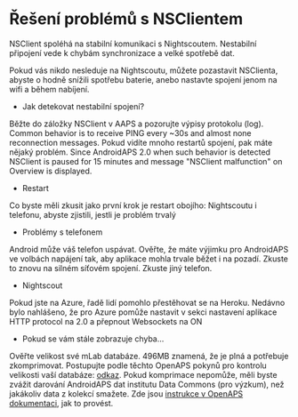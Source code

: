 # Řešení problémů s NSClientem

NSClient spoléhá na stabilní komunikaci s Nightscoutem. Nestabilní připojení vede k chybám synchronizace a velké spotřebě dat.

Pokud vás nikdo nesleduje na Nightscoutu, můžete pozastavit NSClienta, abyste o hodně snížili spotřebu baterie, anebo nastavte spojení jenom na wifi a během nabíjení.

* Jak detekovat nestabilní spojení?

Běžte do záložky NSClient v AAPS a pozorujte výpisy protokolu (log). Common behavior is to receive PING every ~30s and almost none reconnection messages. Pokud vidíte mnoho restartů spojení, pak máte nějaký problém. Since AndroidAPS 2.0 when such behavior is detected NSClient is paused for 15 minutes and message "NSClient malfunction" on Overview is displayed.

* Restart

Co byste měli zkusit jako první krok je restart obojího: Nightscoutu i telefonu, abyste zjistili, jestli je problém trvalý

* Problémy s telefonem

Android může váš telefon uspávat. Ověřte, že máte výjimku pro AndroidAPS ve volbách napájení tak, aby aplikace mohla trvale běžet i na pozadí. Zkuste to znovu na silném síťovém spojení. Zkuste jiný telefon.

* Nightscout

Pokud jste na Azure, řadě lidí pomohlo přestěhovat se na Heroku. Nedávno bylo nahlášeno, že pro Azure pomůže nastavit v sekci nastavení aplikace HTTP protocol na 2.0 a přepnout Websockets na ON

* Pokud se vám stále zobrazuje chyba...

Ověřte velikost své mLab databáze. 496MB znamená, že je plná a potřebuje zkomprimovat. Postupujte podle těchto OpenAPS pokynů pro kontrolu velikosti vaší databáze: [odkaz](https://openaps.readthedocs.io/en/latest/docs/Troubleshooting/Rig-NS-communications-troubleshooting.html#mlab-maintenance). Pokud komprimace nepomůže, měli byste zvážit darování AndroidAPS dat institutu Data Commons (pro výzkum), než jakákoliv data z kolekcí smažete. Zde jsou [instrukce v OpenAPS dokumentaci](https://openaps.readthedocs.io/en/latest/docs/Give%20Back-Pay%20It%20Forward/data-commons-data-donation.html), jak to provést.